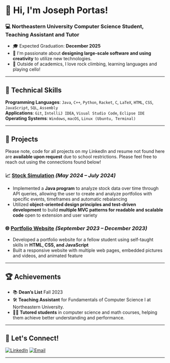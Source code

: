 # 👋 Hi, I'm Joseph Portas!

### 💻 **Northeastern University Computer Science Student, Teaching Assistant and Tutor**
- 🎓 Expected Graduation: **December 2025**
- 🚀 I'm passionate about **designing large-scale software and using creativity** to utilize new technologies.  
- 🌱 Outside of academics, I love rock climbing, learning languages and playing cello! 

---

## 🚀 **Technical Skills**  
**Programming Languages**: `Java`, `C++`, `Python`, `Racket`, `C`, `LaTeX`, `HTML`, `CSS`, `JavaScript`, `SQL`, `Assembly`  
**Applications**: `Git`, `IntelliJ IDEA`, `Visual Studio Code`, `Eclipse IDE`  
**Operating Systems**: `Windows`, `macOS`, `Linux (Ubuntu, Terminal)`  

---

## 📂 **Projects**
Please note, code for all projects on my LinkedIn and resume not found here are **available upon request** due to school restrictions. Please feel free to reach out using the connections found below!

### 📈 [Stock Simulation](#) *(May 2024 – July 2024)*  
- Implemented a **Java program** to analyze stock data over time through API queries, allowing the user to create and analyze portfolios with specific events, timeframes and automatic rebalancing
- Utilized **object-oriented design principles and test-driven development** to build **multiple MVC patterns for readable and scalable code** open to extension and user variety
 

### 🌐 [Portfolio Website](#) *(September 2023 – December 2023)*   
- Developed a portfolio website for a fellow student using self-taught skills in **HTML, CSS, and JavaScript**
- Built a responsive website with multiple web pages, embedded pictures and videos, and animated feature


---

## 🏆 **Achievements**
- 📚 **Dean’s List** Fall 2023
- 🛠️ **Teaching Assistant** for Fundamentals of Computer Science I at Northeastern University.  
- 👨‍🏫 **Tutored students** in computer science and math courses, helping them achieve better understanding and performance.  

---

## 🔗 **Let's Connect!**  
[![LinkedIn](https://img.shields.io/badge/LinkedIn-0077B5?style=for-the-badge&logo=linkedin&logoColor=white)](https://linkedin.com/in/joseph-portas/)
[![Email](https://img.shields.io/badge/Email-D14836?style=for-the-badge&logo=gmail&logoColor=white)](mailto:portas.j@northeastern.edu)

---  

